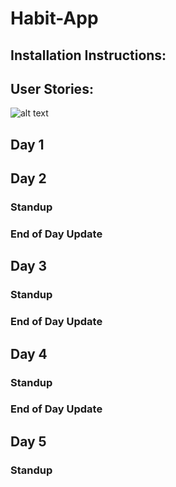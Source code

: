 # Habit-App
## Installation Instructions:
## User Stories:

![alt text](https://github.com/richardderoure/habit-app/blob/master/images/userStories.png?raw=true)

## Day 1

## Day 2
### Standup

### End of Day Update

## Day 3
### Standup

### End of Day Update

## Day 4
### Standup

### End of Day Update

## Day 5
### Standup

